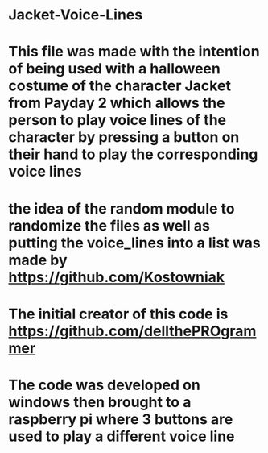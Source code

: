 # Jacket-Voice-Lines
# This file was made with the intention of being used with a halloween costume of the character Jacket from Payday 2 which allows the person to play voice lines of the character by pressing a button on their hand to play the corresponding voice lines
# the idea of the random module to randomize the files as well as putting the voice_lines into a list was made by https://github.com/Kostowniak
# The initial creator of this code is https://github.com/dellthePROgrammer
# The code was developed on windows then brought to a raspberry pi where 3 buttons are used to play a different voice line

